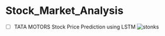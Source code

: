 # Stock_Market_Analysis
- [ ] TATA MOTORS Stock Price Prediction using LSTM
   ![stonks](https://github.com/Neermita18/Stock_Market_Analysis/assets/153750505/ef5bbc47-073a-4512-a49e-deebc4a174bc)

